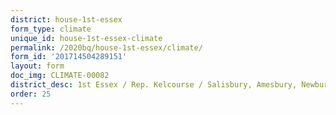```yaml
---
district: house-1st-essex
form_type: climate
unique_id: house-1st-essex-climate
permalink: /2020bq/house-1st-essex/climate/
form_id: '201714504289151'
layout: form
doc_img: CLIMATE-00082
district_desc: 1st Essex / Rep. Kelcourse / Salisbury, Amesbury, Newburyport
order: 25
---
```

